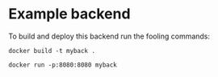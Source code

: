 # Example backend

To build and deploy this backend run the fooling commands:


`docker build -t myback .`

`docker run -p:8080:8080 myback`